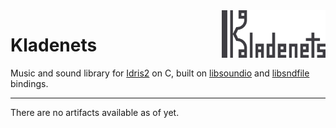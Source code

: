 <img align=right width=33% src="assets/logo.svg"/>

# Kladenets

Music and sound library for [Idris2](https://github.com/idris-lang/Idris2) on C, built on [libsoundio](https://github.com/andrewrk/libsoundio) and [libsndfile](https://github.com/libsndfile/libsndfile) bindings.

---

There are no artifacts available as of yet.
